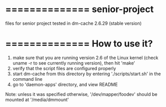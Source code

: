 ==============
senior-project
==============

files for senior project
tested in dm-cache 2.6.29 (stable version)

==============
How to use it?
==============

1. make sure that you are running version 2.6 of the Linux kernel
   (check uname -r to see currently running version), then hit 'make'
2. verify that the script files are configured properly
3. start dm-cache from this directory by entering './scripts/start.sh'
   in the command line
4. go to 'daemon-apps' directory, and view README

Note: unless it was specified otherwise, '/dev/mapper/foodev' should be
mounted at '/media/dmmount'
